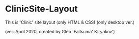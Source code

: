 # ClinicSite-Layout
This is 'Clinic' site layout (only HTML & CSS) (only desktop ver.)

(ver. April 2020, created by Gleb 'Faitsuma' Kiryakov')
